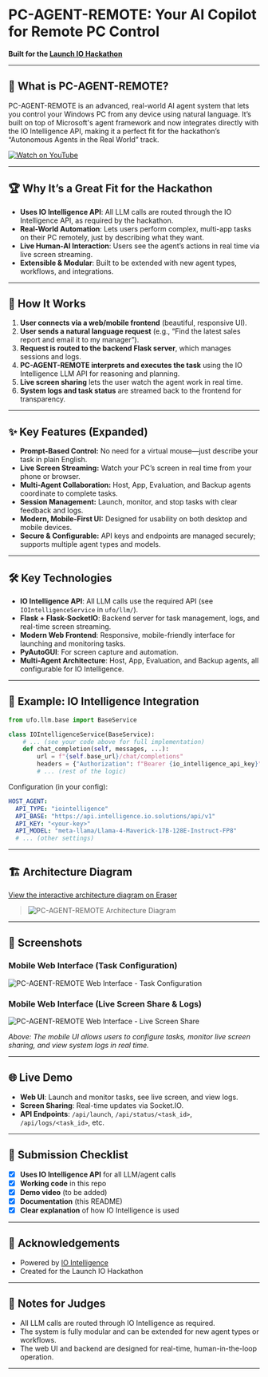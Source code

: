 # PC-AGENT-REMOTE: Your AI Copilot for Remote PC Control

**Built for the [Launch IO Hackathon](https://io.net/hackathon#overview)**

---

## 🚀 What is PC-AGENT-REMOTE?

PC-AGENT-REMOTE is an advanced, real-world AI agent system that lets you control your Windows PC from any device using natural language. It’s built on top of Microsoft's agent framework and now integrates directly with the IO Intelligence API, making it a perfect fit for the hackathon’s “Autonomous Agents in the Real World” track.

[![Watch on YouTube](https://img.shields.io/badge/Watch%20on-YouTube-red?logo=youtube)](https://youtu.be/TYUL0qPw6hs)


---

## 🏆 Why It’s a Great Fit for the Hackathon

- **Uses IO Intelligence API**: All LLM calls are routed through the IO Intelligence API, as required by the hackathon.
- **Real-World Automation**: Lets users perform complex, multi-app tasks on their PC remotely, just by describing what they want.
- **Live Human-AI Interaction**: Users see the agent’s actions in real time via live screen streaming.
- **Extensible & Modular**: Built to be extended with new agent types, workflows, and integrations.

---

## 🧠 How It Works

1. **User connects via a web/mobile frontend** (beautiful, responsive UI).
2. **User sends a natural language request** (e.g., “Find the latest sales report and email it to my manager”).
3. **Request is routed to the backend Flask server**, which manages sessions and logs.
4. **PC-AGENT-REMOTE interprets and executes the task** using the IO Intelligence LLM API for reasoning and planning.
5. **Live screen sharing** lets the user watch the agent work in real time.
6. **System logs and task status** are streamed back to the frontend for transparency.

---

## ✨ Key Features (Expanded)

- **Prompt-Based Control:** No need for a virtual mouse—just describe your task in plain English.
- **Live Screen Streaming:** Watch your PC’s screen in real time from your phone or browser.
- **Multi-Agent Collaboration:** Host, App, Evaluation, and Backup agents coordinate to complete tasks.
- **Session Management:** Launch, monitor, and stop tasks with clear feedback and logs.
- **Modern, Mobile-First UI:** Designed for usability on both desktop and mobile devices.
- **Secure & Configurable:** API keys and endpoints are managed securely; supports multiple agent types and models.

---

## 🛠️ Key Technologies

- **IO Intelligence API**: All LLM calls use the required API (see `IOIntelligenceService` in `ufo/llm/`).
- **Flask + Flask-SocketIO**: Backend server for task management, logs, and real-time screen streaming.
- **Modern Web Frontend**: Responsive, mobile-friendly interface for launching and monitoring tasks.
- **PyAutoGUI**: For screen capture and automation.
- **Multi-Agent Architecture**: Host, App, Evaluation, and Backup agents, all configurable for IO Intelligence.

---

## 🔑 Example: IO Intelligence Integration

```python
from ufo.llm.base import BaseService

class IOIntelligenceService(BaseService):
    # ... (see your code above for full implementation)
    def chat_completion(self, messages, ...):
        url = f"{self.base_url}/chat/completions"
        headers = {"Authorization": f"Bearer {io_intelligence_api_key}"}
        # ... (rest of the logic)
```

Configuration (in your config):

```yaml
HOST_AGENT:
  API_TYPE: "iointelligence"
  API_BASE: "https://api.intelligence.io.solutions/api/v1"
  API_KEY: "<your-key>"
  API_MODEL: "meta-llama/Llama-4-Maverick-17B-128E-Instruct-FP8"
  # ... (other settings)
```

---

## 🏗️ Architecture Diagram

[View the interactive architecture diagram on Eraser](https://app.eraser.io/workspace/njSdk3itd9sXnLPBT7bd?origin=share)

> ![PC-AGENT-REMOTE Architecture Diagram](./screenshots/architecture_diagram.png)

---

## 📸 Screenshots

### Mobile Web Interface (Task Configuration)
![PC-AGENT-REMOTE Web Interface - Task Configuration](./screenshots/ufo_task_config_mobile.jpg)

### Mobile Web Interface (Live Screen Share & Logs)
![PC-AGENT-REMOTE Web Interface - Live Screen Share](./screenshots/ufo_screen_share_mobile.jpg)

*Above: The mobile UI allows users to configure tasks, monitor live screen sharing, and view system logs in real time.*

---

## 🌐 Live Demo

- **Web UI**: Launch and monitor tasks, see live screen, and view logs.
- **Screen Sharing**: Real-time updates via Socket.IO.
- **API Endpoints**: `/api/launch`, `/api/status/<task_id>`, `/api/logs/<task_id>`, etc.

---

## 📝 Submission Checklist

- [x] **Uses IO Intelligence API** for all LLM/agent calls
- [x] **Working code** in this repo
- [x] **Demo video** (to be added)
- [x] **Documentation** (this README)
- [x] **Clear explanation** of how IO Intelligence is used

---

## 🙌 Acknowledgements

- Powered by [IO Intelligence](https://io.net/hackathon#overview)
- Created for the Launch IO Hackathon

---

## 📣 Notes for Judges

- All LLM calls are routed through IO Intelligence as required.
- The system is fully modular and can be extended for new agent types or workflows.
- The web UI and backend are designed for real-time, human-in-the-loop operation.

---

```
